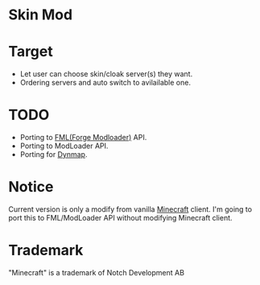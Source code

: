 Skin Mod
====

Target
==
* Let user can choose skin/cloak server(s) they want.
* Ordering servers and auto switch to avilailable one.

TODO
==
* Porting to [FML(Forge Modloader)](http://www.minecraftforge.net/) API.
* Porting to ModLoader API.
* Porting for [Dynmap](http://dev.bukkit.org/bukkit-plugins/dynmap/).

Notice
==
Current version is only a modify from vanilla [Minecraft](http://minecraft.net) client.
I'm going to port this to FML/ModLoader API without modifying Minecraft client.

Trademark
==
"Minecraft" is a trademark of Notch Development AB